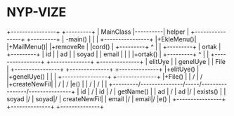 # NYP-VIZE
+----------------+          +---------+
|    MainClass    |----------|  helper |
+----------------+          +---------+
|    -main()      |          |         |
+----------------+          |+EkleMenu()|
                             |+MailMenu()|
                             |+removeRe |
                             |cord()    |
                             +---------+
                                   ^
                                   |
                                   |
                             +---------+
                             |   ortak |
                             +---------+
                             | id      |
                             | ad      |
                             | soyad   |
                             | email   |
                             |         |
                             |+ortak() |
                             +---------+
                                   ^
                                   |
                                   |
+----------------+         +--------------+         +--------------+
|   elitUye      |         |   genelUye   |         |     File     |
+----------------+         +--------------+         +--------------+
|+elitUye()      |         |+genelUye()   |         |              |
+----------------+         +--------------+         |+File()       |
|              /             |            /          |+createNewFil|
|            /               |          /            |e()           |
|          /                 |        /              |              |
+---------/---------------/-----/----------------/---------------+
|   id     |   /           |   id   | /           |  getName()    |
|   ad     | /             |   ad   |/            |  exists()     |
|   soyad  |/              |   soyad|/             |  createNewFil|
|   email  |/              |   email|/             |e()           |
+----------------+         +--------------+         +--------------+

